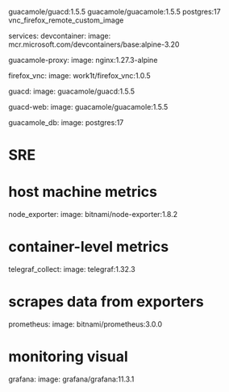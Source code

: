 guacamole/guacd:1.5.5
guacamole/guacamole:1.5.5
postgres:17
vnc_firefox_remote_custom_image

services:
  devcontainer:
    image: mcr.microsoft.com/devcontainers/base:alpine-3.20

  guacamole-proxy:
    image: nginx:1.27.3-alpine

  firefox_vnc:
    image: work1t/firefox_vnc:1.0.5


  guacd:
    image: guacamole/guacd:1.5.5

  guacd-web:
    image: guacamole/guacamole:1.5.5

  guacamole_db:
    image: postgres:17

# SRE
# host machine metrics
  node_exporter:
    image: bitnami/node-exporter:1.8.2

# container-level metrics
  telegraf_collect:
    image: telegraf:1.32.3

# scrapes data from exporters
  prometheus:
    image: bitnami/prometheus:3.0.0

# monitoring visual
  grafana:
    image: grafana/grafana:11.3.1

